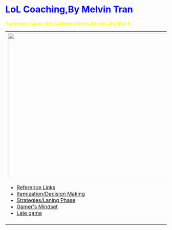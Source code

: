 <DOCTYPE html>
<html>
<Head>
<title>LoL Coaching</title>



<body background="http://5pots.com/img/upload/SR%20Wallpaper.jpg">

<h1 style="color:blue;">LoL Coaching,By Melvin Tran</h1>
<p style="color:Yellow;"><b>Summoner Name: EIcIco
  Region:North America
  Elo:Plat 1.</b></p>

<table style="width:100%">
  <tr>
    <th><img src="http://ddragon.leagueoflegends.com/cdn/img/champion/splash/Ekko_0.jpg" style="width:500;height:450;"></th>
    <th><img src="http://i.imgur.com/4eSpH89.gif" width="300" height="128"><h1 style="color:blue;">About me and this website:</h1>
<br>
<p style="color:Yellow;"><sub>Hello this is a none benefitial website for coaching on LoL.Almost all information is from me(with a bit of help
from references of coarse),however,it is biased with my own opinions and views of the game so not all of it will help 
you.</sub></p>
</th> 
  
  <tr>
    <td><nav>
  <ul>
    <li><a href="Reference Links.html">Reference Links</a></li>
    <li><a href="https://melvin-tran-cs.github.io/Itemization/">Itemization/Decision Making</a></li>
    <li><a href="Strategies and Laning Phase.html">Strategies/Laning Phase</a></li>
    <li><a href="Gamer's Mindset.html">Gamer's Mindset</a></li>
    <li><a href="Late Game.html">Late game</a></li>
  </ul>
</nav></td>
    <td></td> 
    <td></td>
  </tr>
  <tr>
    <td></td>
    <td></td> 
    <td></td>
  </tr>


